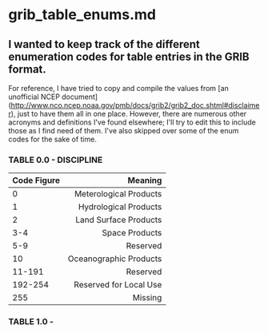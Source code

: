 grib_table_enums.md
=====
I wanted to keep track of the different enumeration codes for table entries in
the GRIB format.
-----

For reference, I have tried to copy and compile the values from [an
unofficial NCEP document]
(http://www.nco.ncep.noaa.gov/pmb/docs/grib2/grib2_doc.shtml#disclaimer), just
to have them all in one place. However, there are numerous other acronyms and
definitions I've found elsewhere; I'll try to edit this to include those as
I find need of them. I've also skipped over some of the enum codes for the
sake of time. 

### TABLE 0.0 - DISCIPLINE

| Code Figure | Meaning |
| ----------- | ------: |
| 0       | Meterological Products |
| 1       | Hydrological Products |
| 2       | Land Surface Products |
| 3-4     | Space Products |
| 5-9     | Reserved |
| 10      | Oceanographic Products |
| 11-191  | Reserved |
| 192-254 | Reserved for Local Use |
| 255     | Missing |

### TABLE 1.0 - 
